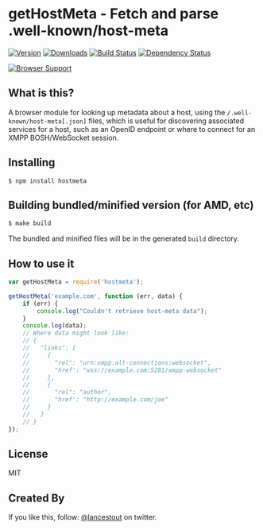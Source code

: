 # getHostMeta - Fetch and parse .well-known/host-meta

[![Version](http://img.shields.io/npm/v/hostmeta.svg)](https://npmjs.org/package/hostmeta)
[![Downloads](http://img.shields.io/npm/dm/hostmeta.svg)](https://npmjs.org/package/hostmeta)
[![Build Status](http://img.shields.io/travis/otalk/hostmeta.svg)](https://travis-ci.org/otalk/hostmeta)
[![Dependency Status](http://img.shields.io/david/otalk/hostmeta.svg)](https://david-dm.org/otalk/hostmeta)

[![Browser Support](https://ci.testling.com/otalk/hostmeta.png)](https://ci.testling.com/otalk/hostmeta)

## What is this?

A browser module for looking up metadata about a host, using the `/.well-known/host-meta[.json]` files, which is useful for discovering associated services for a host, such as an OpenID endpoint or where to connect for an XMPP BOSH/WebSocket session.

## Installing

```
$ npm install hostmeta
```

## Building bundled/minified version (for AMD, etc)

```sh
$ make build
```

The bundled and minified files will be in the generated `build` directory.

## How to use it

```js
var getHostMeta = require('hostmeta');

getHostMeta('example.com', function (err, data) {
    if (err) {
        console.log("Couldn't retrieve host-meta data");
    }
    console.log(data);
    // Where data might look like:
    // {
    //   "links": [
    //     {
    //       "rel": "urn:xmpp:alt-connections:websocket",
    //       "href': "wss://example.com:5281/xmpp-websocket"
    //     },
    //     {
    //       "rel": "author",
    //       "href': "http://example.com/joe"
    //     }
    //   ]
    // }
});
```

## License

MIT

## Created By

If you like this, follow: [@lancestout](http://twitter.com/lancestout) on twitter.
